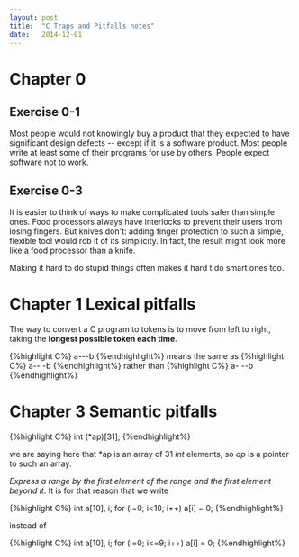 ```yaml
---
layout:	post
title:	"C Traps and Pitfalls notes"
date:	2014-12-01
---
```

# Chapter 0
## Exercise 0-1
Most people would not knowingly buy a product that they expected to have significant design defects -- except if it is a software product. Most people write at least some of their programs for use by others. People expect software not to work.

## Exercise 0-3
It is easier to think of ways to make complicated tools safer than simple ones. Food processors always have interlocks to prevent their users from losing fingers. But knives don't: adding finger protection to such a simple, flexible tool would rob it of its simplicity. In fact, the result might look more like a food processor than a knife.

Making it hard to do stupid things often makes it hard t do smart ones too.

# Chapter 1 Lexical pitfalls
The way to convert a C program to tokens is to move from left to right, taking the **longest possible token each time**.

{%highlight C%}
a---b
{%endhighlight%}
means the same as 
{%highlight C%}
a-- -b
{%endhighlight%}
rather than
{%highlight C%}
a- --b
{%endhighlight%}

# Chapter 3 Semantic pitfalls

{%highlight C%}
int (*ap)[31];
{%endhighlight%}

we are saying here that \*ap is an array of 31 *int* elements, so *ap* is a pointer to such an array.

*Express a range by the first element of the range and the first element beyond it*. It is for that reason that we write

{%highlight C%}
int a[10], i;
for (i=0; i<10; i++)
	a[i] = 0;
{%endhighlight%}

instead of 

{%highlight C%}
int a[10], i;
for (i=0; i<=9; i++)
	a[i] = 0;
{%endhighlight%}
